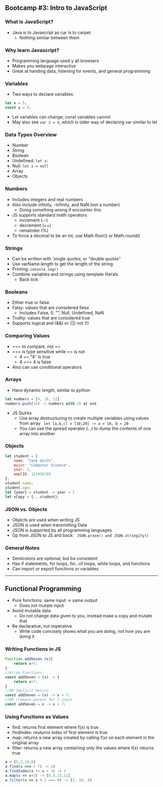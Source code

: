 ## Bootcamp #3: Intro to JavaScript

### What is JavaScript?
- Java is to Javascript as car is to carpet
    - Nothing similar between them
### Why learn Javascript?
- Programming language used y all browsers
- Makes you webpage interactive
- Great at handing data, listening for events, and general programming
### Variables
- Two ways to declare variables:
```javascript
let x = 5;
const y = 5;
```
- Let variables can change; const variables cannot
- May also see ```var z = 5```, which is older way of declaring var similar to let
### Data Types Overview
- Number
- String
- Boolean
- Undefined: ```let x:```
- Null: ```let x = null```
- Array
- Objects 
### Numbers
- Includes integers and real numbers
- Also include infinity, -infinity, and NaN (not a number)
    - Doing something wrong if encounter this
- JS supports standard math operators
    - increment (--)
    - decrement (++)
    - remainder (%)
- To force a decimal to be an int, use Math.floor() or Math.round()
### Strings
- Can be written with 'single quotes; or "double quotes"
- Use varName.length to get the length of the string
- Printing: ```console.log()```
- Combine variables and strings using template literals
    - Back tick: `
### Booleans
- Either true or false
- Falsy: values that are considered false
    - Includes False, 0, "", Null, Undefined, NaN
- Truthy: values that are considered true
- Supports logical and (&&) or (||) not (!)
### Comparing Values
- === to compare, not ==
- === is type sensitive while == is not
    - 4 == "4" is true
    - 4 === 4 is false
- Also can use conditional operators
### Arrays
- Have dynamic length, similar to python
```javascript
let numbers = [4, 10, 12]
numbers.push(16) -> numbers with 16 at end
```
- JS Quirks
    - Use array destructuring to create multiple variables using values from array
    ``` let [a,b,c] = [10,20] -> a = 10, b = 20```
    - You can use the spread operator (...) to dump the contents of one array into another
### Objects
```javascript
let student = {
    name: "Jane Smith",
    major: "Computer Science",
    year: 2,
    emplID: 123456789
};
student.name;
student.age;
let {year} = student -> year = 2
let sCopy = {...student};
```
### JSON vs. Objects
- Objects are used when writing JS
- JSON is used when transmitting Data
- JSON is supported by all programming languages
- Gp from JSON to JS and back: 
``` JSON.prase() and JSON.stringify()```
### General Notes
- Semicolons are optional, but be consistent
- Has if statements, for loops, for...of loops, while loops, and functions
- Can import or export functions or variables
---
## Functional Programming
- Pure functions: same input -> same output
    - Does not mutate input
- Avoid mutable data
    - Do not change data given to you, instead make a copy and mutate that
- Be declarative, not imperative
    - Write code concisely shows what you are doing, not how you are doing it
### Writing Functions in JS
```javascript
Function addSeven (x){
    return x+7;
}
//Arrow Functions:
const addSeven = (x) -> {
    return x+7;
} 
//OR Implicit Return
const addSeven = (x) -> x + 7;
//OR (remove parens for 1 input
const addSeven = x -> x + 7;
```
### Using Functions as Values
- find: returns first element where f(x) is true
- findIndex: reuturns index of first element is true
- map: returns a new array created by calling f(x) on each element in the original array
- filter: returns a new array containing only the values where f(x) returns true
```javascript
a = [5,2,10,8]
a.find(x =>x > 7) -> 10
a.findIndex(x +> x < 3) -> 1
a.map(x => x+3) -> [8,5,13,11]
a.filter(x => x % 2 === 0) -> [2, 10, 8]
```
